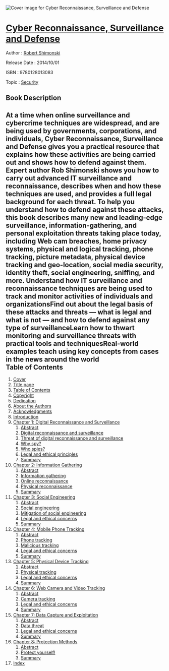 ![Cover image for Cyber Reconnaissance, Surveillance and Defense](https://imgdetail.ebookreading.net/cover/cover/security/EB9780128013083.jpg)

[Cyber Reconnaissance, Surveillance and Defense](https://ebookreading.net/view/book/Cyber+Reconnaissance%2C+Surveillance+and+Defense-EB9780128013083_1.html "Cyber Reconnaissance, Surveillance and Defense")
====================================================================================================================

Author : [Robert Shimonski](https://ebookreading.net/search/author/Robert+Shimonski)

Release Date : 2014/10/01

ISBN : 9780128013083

Topic : [Security](https://ebookreading.net/search/category/security)

Book Description
-----------------

At a time when online surveillance and cybercrime techniques are widespread, and are being used by governments, corporations, and individuals, Cyber Reconnaissance, Surveillance and Defense gives you a practical resource that explains how these activities are being carried out and shows how to defend against them.
Expert author Rob Shimonski shows you how to carry out advanced IT surveillance and reconnaissance, describes when and how these techniques are used, and provides a full legal background for each threat. To help you understand how to defend against these attacks, this book describes many new and leading-edge surveillance, information-gathering, and personal exploitation threats taking place today, including Web cam breaches, home privacy systems, physical and logical tracking, phone tracking, picture metadata, physical device tracking and geo-location, social media security, identity theft, social engineering, sniffing, and more.
Understand how IT surveillance and reconnaissance techniques are being used to track and monitor activities of individuals and organizationsFind out about the legal basis of these attacks and threats — what is legal and what is not — and how to defend against any type of surveillanceLearn how to thwart monitoring and surveillance threats with practical tools and techniquesReal-world examples teach using key concepts from cases in the news around the world              
Table of Contents
-----------------

1. [Cover](https://ebookreading.net/view/book/Cyber+Reconnaissance%2C+Surveillance+and+Defense-EB9780128013083_1.html)
1. [Title page](https://ebookreading.net/view/book/Cyber+Reconnaissance%2C+Surveillance+and+Defense-EB9780128013083_2.html)
1. [Table of Contents](https://ebookreading.net/view/book/Cyber+Reconnaissance%2C+Surveillance+and+Defense-EB9780128013083_3.html)
1. [Copyright](https://ebookreading.net/view/book/Cyber+Reconnaissance%2C+Surveillance+and+Defense-EB9780128013083_4.html#B978012801308300014)
1. [Dedication](https://ebookreading.net/view/book/Cyber+Reconnaissance%2C+Surveillance+and+Defense-EB9780128013083_5.html#B978012801308300010)
1. [About the Authors](https://ebookreading.net/view/book/Cyber+Reconnaissance%2C+Surveillance+and+Defense-EB9780128013083_6.html#B978012801308300009)
1. [Acknowledgments](https://ebookreading.net/view/book/Cyber+Reconnaissance%2C+Surveillance+and+Defense-EB9780128013083_7.html#B978012801308300015)
1. [Introduction](https://ebookreading.net/view/book/Cyber+Reconnaissance%2C+Surveillance+and+Defense-EB9780128013083_8.html#B978012801308300012)
1. [Chapter 1: Digital Reconnaissance and Surveillance](https://ebookreading.net/view/book/Cyber+Reconnaissance%2C+Surveillance+and+Defense-EB9780128013083_9.html#B978012801308300001)
    1. [Abstract](https://ebookreading.net/view/book/Cyber+Reconnaissance%2C+Surveillance+and+Defense-EB9780128013083_9.html#st0010)
    1. [Digital reconnaissance and surveillance](https://ebookreading.net/view/book/Cyber+Reconnaissance%2C+Surveillance+and+Defense-EB9780128013083_9.html#s0010)
    1. [Threat of digital reconnaissance and surveillance](https://ebookreading.net/view/book/Cyber+Reconnaissance%2C+Surveillance+and+Defense-EB9780128013083_9.html#s0020)
    1. [Why spy?](https://ebookreading.net/view/book/Cyber+Reconnaissance%2C+Surveillance+and+Defense-EB9780128013083_9.html#s0030)
    1. [Who spies?](https://ebookreading.net/view/book/Cyber+Reconnaissance%2C+Surveillance+and+Defense-EB9780128013083_9.html#s0065)
    1. [Legal and ethical principles](https://ebookreading.net/view/book/Cyber+Reconnaissance%2C+Surveillance+and+Defense-EB9780128013083_9.html#s0110)
    1. [Summary](https://ebookreading.net/view/book/Cyber+Reconnaissance%2C+Surveillance+and+Defense-EB9780128013083_9.html#s0250)
1. [Chapter 2: Information Gathering](https://ebookreading.net/view/book/Cyber+Reconnaissance%2C+Surveillance+and+Defense-EB9780128013083_10.html#B978012801308300002)
    1. [Abstract](https://ebookreading.net/view/book/Cyber+Reconnaissance%2C+Surveillance+and+Defense-EB9780128013083_10.html#st0010)
    1. [Information gathering](https://ebookreading.net/view/book/Cyber+Reconnaissance%2C+Surveillance+and+Defense-EB9780128013083_10.html#s0010)
    1. [Online reconnaissance](https://ebookreading.net/view/book/Cyber+Reconnaissance%2C+Surveillance+and+Defense-EB9780128013083_10.html#s0040)
    1. [Physical reconnaissance](https://ebookreading.net/view/book/Cyber+Reconnaissance%2C+Surveillance+and+Defense-EB9780128013083_10.html#s0095)
    1. [Summary](https://ebookreading.net/view/book/Cyber+Reconnaissance%2C+Surveillance+and+Defense-EB9780128013083_10.html#s0120)
1. [Chapter 3: Social Engineering](https://ebookreading.net/view/book/Cyber+Reconnaissance%2C+Surveillance+and+Defense-EB9780128013083_11.html#B978012801308300003)
    1. [Abstract](https://ebookreading.net/view/book/Cyber+Reconnaissance%2C+Surveillance+and+Defense-EB9780128013083_11.html#st0010)
    1. [Social engineering](https://ebookreading.net/view/book/Cyber+Reconnaissance%2C+Surveillance+and+Defense-EB9780128013083_11.html#s0010)
    1. [Mitigation of social engineering](https://ebookreading.net/view/book/Cyber+Reconnaissance%2C+Surveillance+and+Defense-EB9780128013083_11.html#s0055)
    1. [Legal and ethical concerns](https://ebookreading.net/view/book/Cyber+Reconnaissance%2C+Surveillance+and+Defense-EB9780128013083_11.html#s0070)
    1. [Summary](https://ebookreading.net/view/book/Cyber+Reconnaissance%2C+Surveillance+and+Defense-EB9780128013083_11.html#s0130)
1. [Chapter 4: Mobile Phone Tracking](https://ebookreading.net/view/book/Cyber+Reconnaissance%2C+Surveillance+and+Defense-EB9780128013083_12.html#B978012801308300004)
    1. [Abstract](https://ebookreading.net/view/book/Cyber+Reconnaissance%2C+Surveillance+and+Defense-EB9780128013083_12.html#st0010)
    1. [Phone tracking](https://ebookreading.net/view/book/Cyber+Reconnaissance%2C+Surveillance+and+Defense-EB9780128013083_12.html#s0010)
    1. [Malicious tracking](https://ebookreading.net/view/book/Cyber+Reconnaissance%2C+Surveillance+and+Defense-EB9780128013083_12.html#s0045)
    1. [Legal and ethical concerns](https://ebookreading.net/view/book/Cyber+Reconnaissance%2C+Surveillance+and+Defense-EB9780128013083_12.html#s0075)
    1. [Summary](https://ebookreading.net/view/book/Cyber+Reconnaissance%2C+Surveillance+and+Defense-EB9780128013083_12.html#s0080)
1. [Chapter 5: Physical Device Tracking](https://ebookreading.net/view/book/Cyber+Reconnaissance%2C+Surveillance+and+Defense-EB9780128013083_13.html#B978012801308300005)
    1. [Abstract](https://ebookreading.net/view/book/Cyber+Reconnaissance%2C+Surveillance+and+Defense-EB9780128013083_13.html#st0010)
    1. [Physical tracking](https://ebookreading.net/view/book/Cyber+Reconnaissance%2C+Surveillance+and+Defense-EB9780128013083_13.html#s0010)
    1. [Legal and ethical concerns](https://ebookreading.net/view/book/Cyber+Reconnaissance%2C+Surveillance+and+Defense-EB9780128013083_13.html#s0060)
    1. [Summary](https://ebookreading.net/view/book/Cyber+Reconnaissance%2C+Surveillance+and+Defense-EB9780128013083_13.html#s0065)
1. [Chapter 6: Web Camera and Video Tracking](https://ebookreading.net/view/book/Cyber+Reconnaissance%2C+Surveillance+and+Defense-EB9780128013083_14.html#B978012801308300006)
    1. [Abstract](https://ebookreading.net/view/book/Cyber+Reconnaissance%2C+Surveillance+and+Defense-EB9780128013083_14.html#st0010)
    1. [Camera tracking](https://ebookreading.net/view/book/Cyber+Reconnaissance%2C+Surveillance+and+Defense-EB9780128013083_14.html#s0010)
    1. [Legal and ethical concerns](https://ebookreading.net/view/book/Cyber+Reconnaissance%2C+Surveillance+and+Defense-EB9780128013083_14.html#s0060)
    1. [Summary](https://ebookreading.net/view/book/Cyber+Reconnaissance%2C+Surveillance+and+Defense-EB9780128013083_14.html#s0135)
1. [Chapter 7: Data Capture and Exploitation](https://ebookreading.net/view/book/Cyber+Reconnaissance%2C+Surveillance+and+Defense-EB9780128013083_15.html#B978012801308300007)
    1. [Abstract](https://ebookreading.net/view/book/Cyber+Reconnaissance%2C+Surveillance+and+Defense-EB9780128013083_15.html#st0010)
    1. [Data threat](https://ebookreading.net/view/book/Cyber+Reconnaissance%2C+Surveillance+and+Defense-EB9780128013083_15.html#s0010)
    1. [Legal and ethical concerns](https://ebookreading.net/view/book/Cyber+Reconnaissance%2C+Surveillance+and+Defense-EB9780128013083_15.html#s0080)
    1. [Summary](https://ebookreading.net/view/book/Cyber+Reconnaissance%2C+Surveillance+and+Defense-EB9780128013083_15.html#s0145)
1. [Chapter 8: Protection Methods](https://ebookreading.net/view/book/Cyber+Reconnaissance%2C+Surveillance+and+Defense-EB9780128013083_16.html#B978012801308300008)
    1. [Abstract](https://ebookreading.net/view/book/Cyber+Reconnaissance%2C+Surveillance+and+Defense-EB9780128013083_16.html#st0010)
    1. [Protect yourself!](https://ebookreading.net/view/book/Cyber+Reconnaissance%2C+Surveillance+and+Defense-EB9780128013083_16.html#s0010)
    1. [Summary](https://ebookreading.net/view/book/Cyber+Reconnaissance%2C+Surveillance+and+Defense-EB9780128013083_16.html#s0070)
1. [Index](https://ebookreading.net/view/book/Cyber+Reconnaissance%2C+Surveillance+and+Defense-EB9780128013083_17.html#B978012801308300016)
